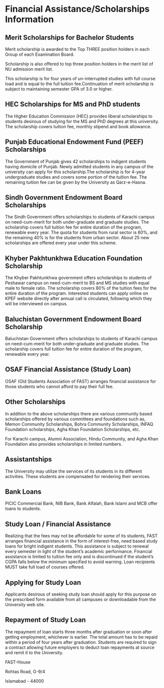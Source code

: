 # Financial Assistance/Scholarships Information

## Merit Scholarships for Bachelor Students

Merit scholarship is awarded to the Top THREE position holders in each Group of each Examination Board.

Scholarship is also offered to top three position holders in the merit list of NU admission merit list.

This scholarship is for four years of un-interrupted studies with full course load and is equal to the full tuition fee.Continuation of merit scholarship is subject to maintaining semester GPA of 3.0 or higher.

## HEC Scholarships for MS and PhD students

The Higher Education Commission (HEC) provides liberal scholarships to students desirous of studying for the MS and PhD degrees at this university. The scholarship covers tuition fee, monthly stipend and book allowance.

## Punjab Educational Endowment Fund (PEEF) Scholarships

The Government of Punjab gives 42 scholarships to indigent students having domicile of Punjab. Newly admitted students in any campus of the university can apply for this scholarship.The scholarship is for 4-year undergraduate studies and covers some portion of the tuition fee. The remaining tuition fee can be given by the University as Qarz-e-Hasna.

## Sindh Government Endowment Board Scholarships

The Sindh Government offers scholarships to students of Karachi campus on need-cum-merit for both under-graduate and graduate studies. The scholarship covers full tuition fee for entire duration of the program, renewable every year. The quota for students from rural sector is 60%, and the remaining 40% is for the students from urban sector. About 25 new scholarships are offered every year under this scheme.

## Khyber Pakhtunkhwa Education Foundation Scholarship

The Khyber Pakhtunkhwa government offers scholarships to students of Peshawar campus on need-cum-merit to BS and MS studies with equal male to female ratio. The scholarship covers 80% of the tuition fees for the entire duration of the program. Interested students can apply online on KPEF website directly after annual call is circulated, following which they will be interviewed on campus.

## Baluchistan Government Endowment Board Scholarship

Baluchistan Government offers scholarships to students of Karachi campus on need-cum-merit for both under-graduate and graduate studies. The scholarship covers full tuition fee for entire duration of the program, renewable every year.

## OSAF Financial Assistance (Study Loan)

OSAF (Old Students Association of FAST) arranges financial assistance for those students who cannot afford to pay their full fee.

## Other Scholarships

In addition to the above scholarships there are various community based scholarships offered by various committees and foundations such as, Memon Community Scholarships, Bohra Community Scholarships, INFAQ Foundation scholarships, Agha Khan Foundation Scholarships, etc.

For Karachi campus, Alumni Association, Hindu Community, and Agha Khan Foundation also provides scholarships in limited numbers.

## Assistantships

The University may utilize the services of its students in its different activities. These students are compensated for rendering their services.

## Bank Loans

PICIC Commercial Bank, NIB Bank, Bank Alfalah, Bank Islami and MCB offer loans to students.

## Study Loan / Financial Assistance

Realizing that the fees may not be affordable for some of its students, FAST arranges financial assistance in the form of interest-free, need based study loans for bright indigent students. This assistance is subject to renewal every semester in light of the student’s academic performance. Financial assistance is limited to tuition fee only and is discontinued if the student’s CGPA falls below the minimum specified to avoid warning. Loan recipients MUST take full load of courses offered.

## Applying for Study Loan

Applicants desirous of seeking study loan should apply for this purpose on the prescribed form available from all campuses or downloadable from the University web site.

## Repayment of Study Loan

The repayment of loan starts three months after graduation or soon after getting employment, whichever is earlier. The total amount has to be repaid within a period of four years after graduation. Students are required to sign a contract allowing future employers to deduct loan repayments at source and remit it to the University.

FAST-House

Rohtas Road, G-9/4

Islamabad - 44000